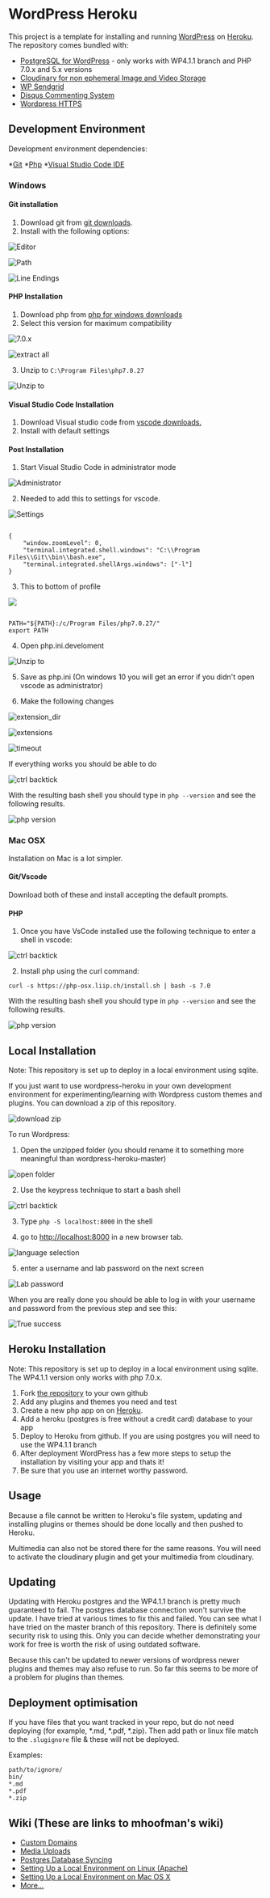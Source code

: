 # WordPress Heroku

This project is a template for installing and running [WordPress](http://wordpress.org/) on [Heroku](http://www.heroku.com/). The repository comes bundled with:
* [PostgreSQL for WordPress](http://wordpress.org/extend/plugins/postgresql-for-wordpress/) - only works with WP4.1.1 branch and PHP 7.0.x and 5.x versions
* [Cloudinary for non ephemeral Image and Video Storage](http://cloudinary.com/)
* [WP Sendgrid](https://wordpress.org/plugins/wp-sendgrid/)
* [Disqus Commenting System](https://disqus.com/)
* [Wordpress HTTPS](https://wordpress.org/plugins/wordpress-https/)

## Development Environment

Development environment dependencies:

*[Git](https://git-scm.com/)
*[Php](http://www.php.net/)
*[Visual Studio Code IDE](https://code.visualstudio.com/)

### Windows

#### Git installation

1. Download git from [git downloads](https://git-scm.com/downloads]).
2. Install with the following options:

![Editor](https://rhildred.github.io/wordpress-heroku/READMEImages/giteditor.PNG "Editor")

![Path](https://rhildred.github.io/wordpress-heroku/READMEImages/UseGitAndOptions.PNG "Path")

![Line Endings](https://rhildred.github.io/wordpress-heroku/READMEImages/LineEnds.PNG "Line Endings")

#### PHP Installation

1) Download php from [php for windows downloads](http://windows.php.net/download)
2) Select this version for maximum compatibility

![7.0.x](https://rhildred.github.io/wordpress-heroku/READMEImages/phpdownloads64bitThreadsafe.PNG "7.0.x")

![extract all](https://rhildred.github.io/wordpress-heroku/READMEImages/phpExtract.PNG "extract all")

3) Unzip to `C:\Program Files\php7.0.27`

![Unzip to]( https://rhildred.github.io/wordpress-heroku/READMEImages/clickbeside.PNG "Unzip to")

#### Visual Studio Code Installation

1. Download Visual studio code from [vscode downloads.](https://code.visualstudio.com/)
2. Install with default settings

#### Post Installation

1) Start Visual Studio Code in administrator mode

![Administrator](https://rhildred.github.io/wordpress-heroku/READMEImages/vscodeAdministrator.PNG "Administrator")

2) Needed to add this to settings for vscode.

![Settings](https://rhildred.github.io/wordpress-heroku/READMEImages/VsCodeSettings.PNG "Settings")
```

{
    "window.zoomLevel": 0,
    "terminal.integrated.shell.windows": "C:\\Program Files\\Git\\bin\\bash.exe",
    "terminal.integrated.shellArgs.windows": ["-l"]
}

```
3) This to bottom of profile

![](https://rhildred.github.io/wordpress-heroku/READMEImages/profile.PNG)

```

PATH="${PATH}:/c/Program Files/php7.0.27/"
export PATH

```

4) Open php.ini.develoment

![Unzip to]( https://rhildred.github.io/wordpress-heroku/READMEImages/clickbeside.PNG "Unzip to")

5) Save as php.ini (On windows 10 you will get an error if you didn't open vscode as administrator)

6) Make the following changes

![extension_dir]( https://rhildred.github.io/wordpress-heroku/READMEImages/extension_dir.PNG "extension_dir")

![extensions]( https://rhildred.github.io/wordpress-heroku/READMEImages/extensions.PNG "Extensions")

![timeout]( https://rhildred.github.io/wordpress-heroku/READMEImages/timeout.PNG "timeout")

If everything works you should be able to do 

![ctrl backtick]( https://rhildred.github.io/wordpress-heroku/READMEImages/keypress.PNG "ctrl backtick")

With the resulting bash shell you should type in `php --version` and see the following results.

![php version]( https://rhildred.github.io/wordpress-heroku/READMEImages/phpversion.PNG "php version")

### Mac OSX

Installation on Mac is a lot simpler. 

#### Git/Vscode

Download both of these and install accepting the default prompts.

#### PHP

1) Once you have VsCode installed use the following technique to enter a shell in vscode:

![ctrl backtick]( https://rhildred.github.io/wordpress-heroku/READMEImages/keypress.PNG "ctrl backtick")

2) Install php using the curl command:

```
curl -s https://php-osx.liip.ch/install.sh | bash -s 7.0
```

With the resulting bash shell you should type in `php --version` and see the following results.

![php version]( https://rhildred.github.io/wordpress-heroku/READMEImages/phpversion.PNG "php version")

## Local Installation

Note: This repository is set up to deploy in a local environment using sqlite.

If you just want to use wordpress-heroku in your own development environment for experimenting/learning with Wordpress custom themes and plugins. You can download a zip of this repository.

![download zip]( https://rhildred.github.io/wordpress-heroku/READMEImages/downloadzip.PNG "Download Zip")

To run Wordpress:

1) Open the unzipped folder (you should rename it to something more meaningful than wordpress-heroku-master)

![open folder]( https://rhildred.github.io/wordpress-heroku/READMEImages/openfolder.PNG "open folder")

2) Use the keypress technique to start a bash shell

![ctrl backtick]( https://rhildred.github.io/wordpress-heroku/READMEImages/keypress.PNG "ctrl backtick")

3) Type `php -S localhost:8000` in the shell

4) go to [http://localhost:8000](http://localhost:8000) in a new browser tab.

![language selection]( https://rhildred.github.io/wordpress-heroku/READMEImages/language.PNG "language selection")

5) enter a username and lab password on the next screen

![Lab password]( https://rhildred.github.io/wordpress-heroku/READMEImages/LabPassword.PNG "lab password")

When you are really done you should be able to log in with your username and password from the previous step and see this:

![True success]( https://rhildred.github.io/wordpress-heroku/READMEImages/TrueSuccess.PNG "lab True success")

## Heroku Installation

Note: This repository is set up to deploy in a local environment using sqlite. The WP4.1.1 version only works with php 7.0.x.

1. Fork [the repository](https://github.com/rhildred/wordpress-heroku) to your own github
1. Add any plugins and themes you need and test
1. Create a new php app on on [Heroku](http://www.heroku.com/).
1. Add a heroku (postgres is free without a credit card) database to your app
1. Deploy to Heroku from github. If you are using postgres you will need to use the WP4.1.1 branch
1. After deployment WordPress has a few more steps to setup the installation by visiting your app and thats it!
2. Be sure that you use an internet worthy password.

## Usage

Because a file cannot be written to Heroku's file system, updating and installing plugins or themes should be done locally and then pushed to Heroku.

Multimedia can also not be stored there for the same reasons. You will need to activate the cloudinary plugin and get your multimedia from cloudinary.

## Updating

Updating with Heroku postgres and the WP4.1.1 branch is pretty much guaranteed to fail. The postgres database connection won't survive the update. I have tried at various times to fix this and failed. You can see what I have tried on the master branch of this repository. There is definitely some security risk to using this. Only you can decide whether demonstrating your work for free is worth the risk of using outdated software.

Because this can't be updated to newer versions of wordpress newer plugins and themes may also refuse to run. So far this seems to be more of a problem for plugins than themes.

## Deployment optimisation

If you have files that you want tracked in your repo, but do not need deploying (for example, *.md, *.pdf, *.zip). Then add path or linux file match to the `.slugignore` file & these will not be deployed.

Examples:
```
path/to/ignore/
bin/
*.md
*.pdf
*.zip
```

## Wiki (These are links to mhoofman's wiki)

* [Custom Domains](https://github.com/mhoofman/wordpress-heroku/wiki/Custom-Domains)
* [Media Uploads](https://github.com/mhoofman/wordpress-heroku/wiki/Media-Uploads)
* [Postgres Database Syncing](https://github.com/mhoofman/wordpress-heroku/wiki/Postgres-Database-Syncing)
* [Setting Up a Local Environment on Linux (Apache)](https://github.com/mhoofman/wordpress-heroku/wiki/Setting-Up-a-Local-Environment-on-Linux-\(Apache\))
* [Setting Up a Local Environment on Mac OS X](https://github.com/mhoofman/wordpress-heroku/wiki/Setting-Up-a-Local-Environment-on-Mac-OS-X)
* [More...](https://github.com/mhoofman/wordpress-heroku/wiki)
